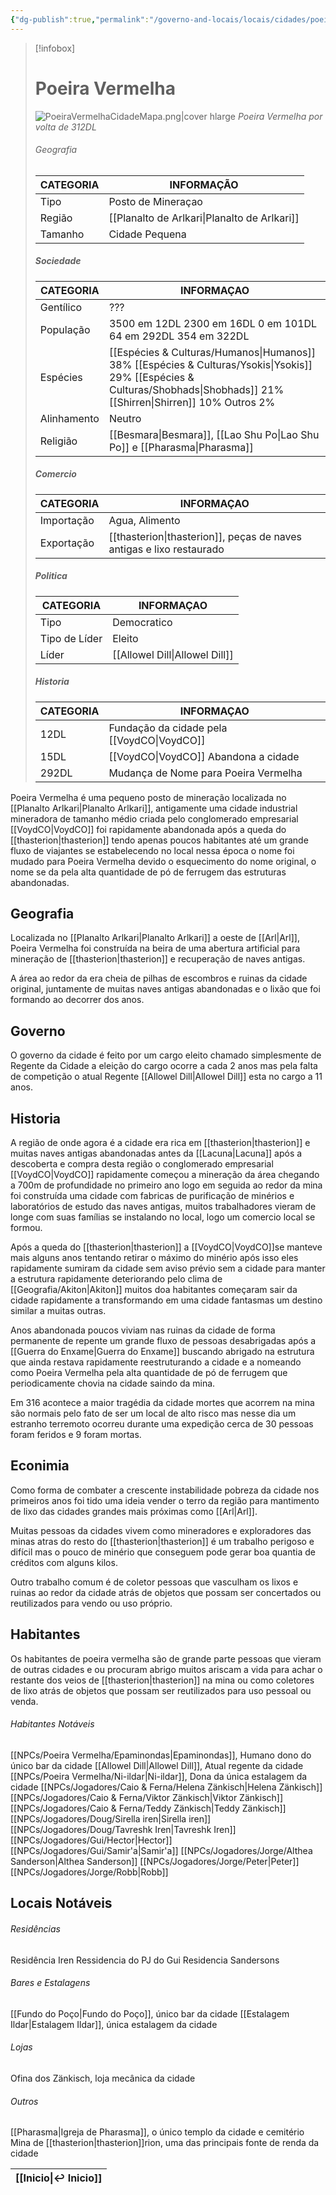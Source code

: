 ```yaml
---
{"dg-publish":true,"permalink":"/governo-and-locais/locais/cidades/poeira-vermelha/"}
---
```


> [!infobox]
> # Poeira Vermelha
> ![PoeiraVermelhaCidadeMapa.png|cover hlarge](/img/user/Assets/PoeiraVermelhaCidadeMapa.png)  *Poeira Vermelha por volta de 312DL*
> ###### Geografia
> | CATEGORIA | INFORMAÇÃO |
> | ---- | ---- |
> | Tipo | Posto de Mineraçao |
> | Região | [[Planalto de Arlkari\|Planalto de Arlkari]] |
> | Tamanho | Cidade Pequena |
> 
> ##### Sociedade
> | CATEGORIA | INFORMAÇAO |
> | ---- | ---- |
> | Gentílico | ??? |
> | População | 3500 em 12DL        2300 em 16DL          0 em 101DL             64 em 292DL        354 em 322DL|
> | Espécies | [[Espécies & Culturas/Humanos\|Humanos]] 38%     [[Espécies & Culturas/Ysokis\|Ysokis]] 29%      [[Espécies & Culturas/Shobhads\|Shobhads]] 21%     [[Shirren\|Shirren]] 10%     Outros 2%  |
> | Alinhamento | Neutro  |
> | Religião | [[Besmara\|Besmara]], [[Lao Shu Po\|Lao Shu Po]] e [[Pharasma\|Pharasma]]  |
>
> ##### Comercio
> | CATEGORIA | INFORMAÇAO |
> | ---- | ---- |
> | Importação | Agua, Alimento |
> | Exportação | [[thasterion\|thasterion]], peças de naves antigas e lixo restaurado |
> 
>  ##### Politica
> | CATEGORIA | INFORMAÇAO |
> | ---- | ---- |
> | Tipo | Democratico |
> | Tipo de Líder | Eleito  |
> | Líder | [[Allowel Dill\|Allowel Dill]]  |
> 
>  ##### Historia
> | CATEGORIA | INFORMAÇAO |
> | ---- | ---- |
> | 12DL | Fundação da cidade pela [[VoydCO\|VoydCO]]|
> | 15DL | [[VoydCO\|VoydCO]] Abandona a cidade |
> | 292DL | Mudança de Nome para Poeira Vermelha |

Poeira Vermelha é uma pequeno posto de mineração localizada no [[Planalto Arlkari\|Planalto Arlkari]], antigamente uma cidade industrial mineradora de tamanho médio criada pelo conglomerado empresarial [[VoydCO\|VoydCO]] foi rapidamente abandonada após a queda do [[thasterion\|thasterion]] tendo apenas poucos habitantes até um grande fluxo de viajantes se estabelecendo no local nessa época o nome foi mudado para Poeira Vermelha devido o esquecimento do nome original, o nome se da pela alta quantidade de pó de ferrugem das estruturas abandonadas.

Geografia
---
Localizada no [[Planalto Arlkari\|Planalto Arlkari]] a oeste de [[Arl\|Arl]], Poeira Vermelha foi construída na beira de uma abertura artificial para mineração de [[thasterion\|thasterion]] e recuperação de naves antigas.

A área ao redor da era cheia de pilhas de escombros e ruinas da cidade original, juntamente de muitas naves antigas abandonadas e o lixão que foi formando ao decorrer dos anos.

Governo
---
O governo da cidade é feito por um cargo eleito chamado simplesmente de Regente da Cidade a eleição do cargo ocorre a cada 2 anos mas pela falta de competição o atual Regente [[Allowel Dill\|Allowel Dill]] esta no cargo a 11 anos.

Historia
---
A região de onde agora é a cidade era rica em [[thasterion\|thasterion]] e muitas naves antigas abandonadas antes da [[Lacuna\|Lacuna]] após a descoberta e compra desta região o conglomerado empresarial [[VoydCO\|VoydCO]] rapidamente começou a mineração da área chegando a 700m de profundidade no primeiro ano logo em seguida ao redor da mina foi construída uma cidade com fabricas de purificação de minérios e laboratórios de estudo das naves antigas, muitos trabalhadores vieram de longe com suas famílias se instalando no local, logo um comercio local se formou.

Após a queda do [[thasterion\|thasterion]] a [[VoydCO\|VoydCO]]se manteve mais alguns anos tentando retirar o máximo do minério após isso eles rapidamente sumiram da cidade sem aviso prévio sem a cidade para manter a estrutura rapidamente deteriorando pelo clima de [[Geografia/Akiton\|Akiton]] muitos doa habitantes começaram sair da cidade rapidamente a transformando em uma cidade fantasmas um destino similar a muitas outras.

Anos abandonada poucos viviam nas ruinas da cidade de forma permanente de repente um grande fluxo de pessoas desabrigadas após a [[Guerra do Enxame\|Guerra do Enxame]] buscando abrigado na estrutura que ainda restava rapidamente reestruturando a cidade e a nomeando como Poeira Vermelha pela alta quantidade de pó de ferrugem que periodicamente chovia na cidade saindo da mina.

Em 316 acontece a maior tragédia da cidade mortes que acorrem na mina são normais pelo fato de ser um local de alto risco mas nesse dia um estranho terremoto ocorreu durante uma expedição cerca de 30 pessoas foram feridos e 9 foram mortas.

Econimia
---
Como forma de combater a crescente instabilidade pobreza da cidade nos primeiros anos foi tido uma ideia vender o terro da região para mantimento de lixo das cidades grandes mais próximas como [[Arl\|Arl]].

Muitas pessoas da cidades vivem como mineradores e exploradores das minas atras do resto do [[thasterion\|thasterion]] é um trabalho perigoso e difícil mas o pouco de minério que conseguem pode gerar boa quantia de créditos com alguns kilos.

Outro trabalho comum é de coletor pessoas que vasculham os lixos e ruinas ao redor da cidade atrás de objetos que possam ser concertados ou reutilizados para vendo ou uso próprio.

Habitantes
---
Os habitantes de poeira vermelha são de grande parte pessoas que vieram de outras cidades e ou procuram abrigo muitos ariscam a vida para achar o restante dos veios de [[thasterion\|thasterion]] na mina ou como coletores de lixo atrás de objetos que possam ser reutilizados para uso pessoal ou venda. 

###### Habitantes Notáveis
[[NPCs/Poeira Vermelha/Epaminondas\|Epaminondas]], Humano dono do único bar da cidade
[[Allowel Dill\|Allowel Dill]], Atual regente da cidade
[[NPCs/Poeira Vermelha/Ni-ildar\|Ni-ildar]], Dona da única estalagem da cidade
[[NPCs/Jogadores/Caio & Ferna/Helena Zänkisch\|Helena Zänkisch]]
[[NPCs/Jogadores/Caio & Ferna/Viktor Zänkisch\|Viktor Zänkisch]]
[[NPCs/Jogadores/Caio & Ferna/Teddy Zänkisch\|Teddy Zänkisch]]
[[NPCs/Jogadores/Doug/Sirella iren\|Sirella iren]]
[[NPCs/Jogadores/Doug/Tavreshk Iren\|Tavreshk Iren]]
[[NPCs/Jogadores/Gui/Hector\|Hector]]
[[NPCs/Jogadores/Gui/Samir'a\|Samir'a]]
[[NPCs/Jogadores/Jorge/Althea Sanderson\|Althea Sanderson]]
[[NPCs/Jogadores/Jorge/Peter\|Peter]]
[[NPCs/Jogadores/Jorge/Robb\|Robb]]

Locais Notáveis 
---
###### Residências
Residência Iren
Ressidencia do PJ do Gui
Residencia Sandersons
###### Bares e Estalagens 
[[Fundo do Poço\|Fundo do Poço]], único bar da cidade
[[Estalagem Ildar\|Estalagem Ildar]], única estalagem da cidade
###### Lojas
Ofina dos Zänkisch, loja mecânica da cidade
###### Outros
[[Pharasma\|Igreja de Pharasma]], o único templo da cidade e cemitério 
Mina de [[thasterion\|thasterion]]rion, uma das principais fonte de renda da cidade

| [[Inicio\|↩ Inicio]] |
| -------------------- |

